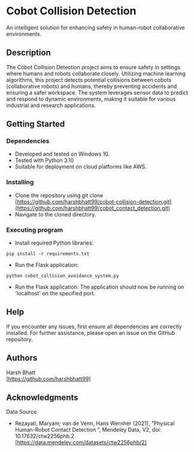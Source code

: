 # Cobot Collision Detection

An intelligent solution for enhancing safety in human-robot collaborative environments.

## Description

The Cobot Collision Detection project aims to ensure safety in settings where humans and robots collaborate closely. Utilizing machine learning algorithms, this project detects potential collisions between cobots (collaborative robots) and humans, thereby preventing accidents and ensuring a safer workspace. The system leverages sensor data to  predict and respond to dynamic environments, making it suitable for various industrial and research applications.

## Getting Started

### Dependencies

* Developed and tested on Windows 10.
* Tested with Python 3.10
* Suitable for deployment on cloud platforms like AWS.

### Installing

* Clone the repository using git clone [https://github.com/harshbhatt99/cobot-collision-detection.git](https://github.com/harshbhatt99/cobot_contact_detection.git)
* Navigate to the cloned directory.

### Executing program

* Install required Python libraries:
```
pip install -r requirements.txt
```
* Run the Flask application:
```
python cobot_collision_avoidance_system.py
```
* Run the Flask application:
The application should now be running on 'localhost' on the specified port.


## Help

If you encounter any issues, first ensure all dependencies are correctly installed. For further assistance, please open an issue on the GitHub repository.

## Authors

Harsh Bhatt  
[https://github.com/harshbhatt99]

## Acknowledgments

Data Source
* Rezayati, Maryam; van de Venn, Hans Wernher (2021), “Physical Human-Robot Contact Detection ”, Mendeley Data, V2, doi: 10.17632/ctw2256phb.2 [https://data.mendeley.com/datasets/ctw2256phb/2]
